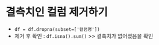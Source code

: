 # 결측치인 컬럼 제거하기
  - `df = df.dropna(subset=['컬럼명'])`
  - 제거 후 확인 : `df.isna().sum()` >> 결측치가 없어졌음을 확인
